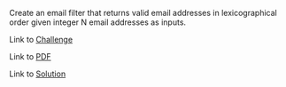 Create an email filter that returns valid email addresses in lexicographical order given integer N email addresses as inputs.

Link to [Challenge](https://www.hackerrank.com/challenges/validate-list-of-email-address-with-filter/problem)

Link to [PDF](./email-filter.pdf)

Link to [Solution](./filter.py)

